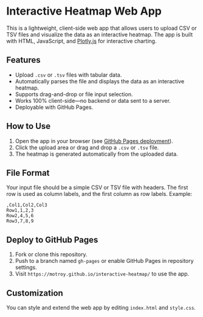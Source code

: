 # Interactive Heatmap Web App

This is a lightweight, client-side web app that allows users to upload CSV or TSV files and visualize the data as an interactive heatmap. The app is built with HTML, JavaScript, and [Plotly.js](https://plotly.com/javascript/) for interactive charting.

## Features

- Upload `.csv` or `.tsv` files with tabular data.
- Automatically parses the file and displays the data as an interactive heatmap.
- Supports drag-and-drop or file input selection.
- Works 100% client-side—no backend or data sent to a server.
- Deployable with GitHub Pages.

## How to Use

1. Open the app in your browser (see [GitHub Pages deployment](#deploy-to-github-pages)).
2. Click the upload area or drag and drop a `.csv` or `.tsv` file.
3. The heatmap is generated automatically from the uploaded data.

## File Format

Your input file should be a simple CSV or TSV file with headers. The first row is used as column labels, and the first column as row labels. Example:

```csv
,Col1,Col2,Col3
Row1,1,2,3
Row2,4,5,6
Row3,7,8,9
```

## Deploy to GitHub Pages

1. Fork or clone this repository.
2. Push to a branch named `gh-pages` or enable GitHub Pages in repository settings.
3. Visit `https://motroy.github.io/interactive-heatmap/` to use the app.

## Customization

You can style and extend the web app by editing `index.html` and `style.css`.

